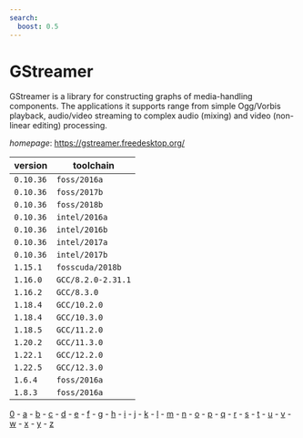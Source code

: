 ```yaml
---
search:
  boost: 0.5
---
```

# GStreamer

GStreamer is a library for constructing graphs of media-handling  components. The applications it supports range from simple  Ogg/Vorbis playback, audio/video streaming to complex audio  (mixing) and video (non-linear editing) processing.

*homepage*: <https://gstreamer.freedesktop.org/>

version | toolchain
--------|----------
``0.10.36`` | ``foss/2016a``
``0.10.36`` | ``foss/2017b``
``0.10.36`` | ``foss/2018b``
``0.10.36`` | ``intel/2016a``
``0.10.36`` | ``intel/2016b``
``0.10.36`` | ``intel/2017a``
``0.10.36`` | ``intel/2017b``
``1.15.1`` | ``fosscuda/2018b``
``1.16.0`` | ``GCC/8.2.0-2.31.1``
``1.16.2`` | ``GCC/8.3.0``
``1.18.4`` | ``GCC/10.2.0``
``1.18.4`` | ``GCC/10.3.0``
``1.18.5`` | ``GCC/11.2.0``
``1.20.2`` | ``GCC/11.3.0``
``1.22.1`` | ``GCC/12.2.0``
``1.22.5`` | ``GCC/12.3.0``
``1.6.4`` | ``foss/2016a``
``1.8.3`` | ``foss/2016a``

[0](../0/index.md) - [a](../a/index.md) - [b](../b/index.md) - [c](../c/index.md) - [d](../d/index.md) - [e](../e/index.md) - [f](../f/index.md) - [g](../g/index.md) - [h](../h/index.md) - [i](../i/index.md) - [j](../j/index.md) - [k](../k/index.md) - [l](../l/index.md) - [m](../m/index.md) - [n](../n/index.md) - [o](../o/index.md) - [p](../p/index.md) - [q](../q/index.md) - [r](../r/index.md) - [s](../s/index.md) - [t](../t/index.md) - [u](../u/index.md) - [v](../v/index.md) - [w](../w/index.md) - [x](../x/index.md) - [y](../y/index.md) - [z](../z/index.md)

